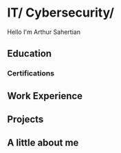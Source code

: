 # IT/ Cybersecurity/ 
Hello I'm Arthur Sahertian

## Education

### Certifications

## Work Experience

## Projects

## A little about me 
